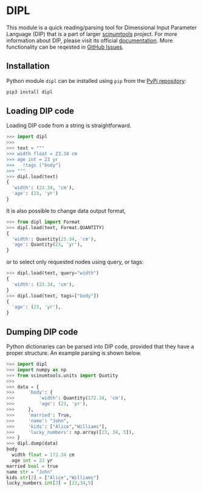 # DIPL

This module is a quick reading/parsing tool for Dimensional Input Parameter Language (DIP) that is a part of larger [scinumtools](https://github.com/vrtulka23/scinumtools) project.
For more information about DIP, please visit its official [documentation](https://vrtulka23.github.io/scinumtools/dip/index.html).
More functionality can be reqested in [GitHub Issues](https://github.com/vrtulka23/dipl/issues).

## Installation

Python module `dipl` can be installed using `pip` from the [PyPi repository](https://pypi.org/project/dipl/):

``` bash
pip3 install dipl
```

## Loading DIP code

Loading DIP code from a string is straightforward.

``` python 
>>> import dipl
>>>
>>> text = """
>>> width float = 23.34 cm
>>> age int = 23 yr
>>>   !tags ["body"]
>>> """
>>> dipl.load(text)
{
  'width': (23.34, 'cm'),
  'age': (23, 'yr')
}
```

It is also possible to change data output format, 

``` python
>>> from dipl import Format
>>> dipl.load(text, Format.QUANTITY)
{
  'width': Quantity(23.34, 'cm'),
  'age': Quantity(23, 'yr'),
}
```

or to select only requested nodes using query, or tags:

``` python
>>> dipl.load(text, query="width")
{
  'width': (23.34, 'cm'),
}
>>> dipl.load(text, tags=["body"])
{
  'age': (23, 'yr'),
}
```

## Dumping DIP code

Python dictionaries can be parsed into DIP code, provided that they have a proper structure.
An example parsing is shown below.

``` python
>>> import dipl
>>> import numpy as np
>>> from scinumtools.units import Quatity
>>>
>>> data = {
>>>     'body': {
>>>         'width': Quantity(172.34, 'cm'),
>>>         'age': (23, 'yr'),
>>>     },
>>>     'married': True,
>>>     'name': "John",
>>>     'kids': ["Alice","Williams"],
>>>     'lucky_numbers': np.array([23, 34, 5]),
>>> }
>>> dipl.dump(data)
body
  width float = 172.34 cm
  age int = 23 yr
married bool = true
name str = "John"
kids str[2] = ["Alice","Williams"]
lucky_numbers int[3] = [23,34,5]
```